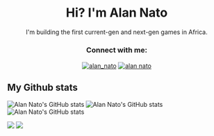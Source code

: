 <h1 align="center">Hi? I'm Alan Nato</h1>
<p align="center">I'm building the first current-gen and next-gen games in Africa.</p>


<h3 align="center">Connect with me:</h3>
<p align="center">
<a href="https://twitter.com/alan_nato" target="blank"><img align="center" src="https://img.shields.io/badge/LinkedIn-0077B5?style=for-the-badge&logo=linkedin&logoColor=white" alt="alan_nato"/></a>
<a href="https://www.linkedin.com/in/alan-nato/" target="blank"><img align="center" src="https://img.shields.io/badge/Twitter-1DA1F2?style=for-the-badge&logo=twitter&logoColor=white" alt="alan nato"/></a>

  
## My Github stats

![Alan Nato's GitHub stats](https://github-readme-stats.vercel.app/api?username=iamnotnato&show_icons=true)
  ![Alan Nato's GitHub stats](https://raw.githubusercontent.com/iamnotnato/github-stats/master/generated/overview.svg)
  ![Alan Nato's GitHub stats](https://raw.githubusercontent.com/iamnotnato/github-stats/master/generated/languages.svg)

<img src="https://raw.githubusercontent.com/iamnotnato/github-stats/master/generated/overview.svg#gh-dark-mode-only">
<img src="https://raw.githubusercontent.com/iamnotnato/github-stats/master/generated/languages.svg#gh-dark-mode-only">
  

